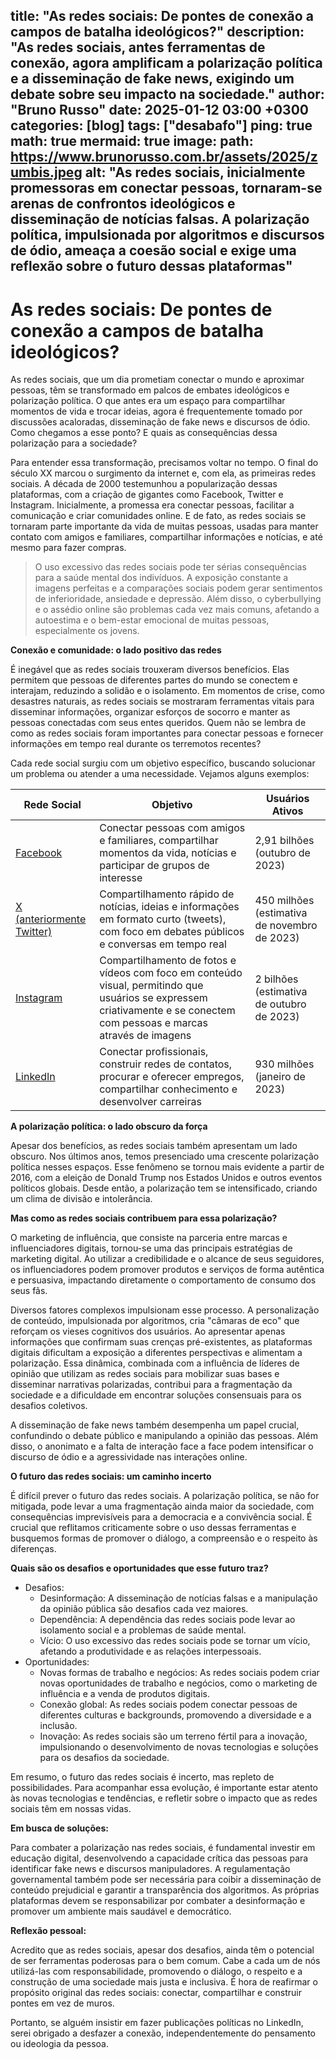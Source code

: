 title: "As redes sociais: De pontes de conexão a campos de batalha ideológicos?"
description: "As redes sociais, antes ferramentas de conexão, agora amplificam a polarização política e a disseminação de fake news, exigindo um debate sobre seu impacto na sociedade."
author: "Bruno Russo"
date: 2025-01-12 03:00 +0300
categories: [blog]
tags: ["desabafo"]
ping: true
math: true
mermaid: true
image: 
    path: https://www.brunorusso.com.br/assets/2025/zumbis.jpeg
    alt: "As redes sociais, inicialmente promessoras em conectar pessoas, tornaram-se arenas de confrontos ideológicos e disseminação de notícias falsas. A polarização política, impulsionada por algoritmos e discursos de ódio, ameaça a coesão social e exige uma reflexão sobre o futuro dessas plataformas"
---


# As redes sociais: De pontes de conexão a campos de batalha ideológicos?

As redes sociais, que um dia prometiam conectar o mundo e aproximar pessoas, têm se transformado em palcos de embates ideológicos e polarização política. O que antes era um espaço para compartilhar momentos de vida e trocar ideias, agora é frequentemente tomado por discussões acaloradas, disseminação de fake news e discursos de ódio. Como chegamos a esse ponto? E quais as consequências dessa polarização para a sociedade?

Para entender essa transformação, precisamos voltar no tempo. O final do século XX marcou o surgimento da internet e, com ela, as primeiras redes sociais. A década de 2000 testemunhou a popularização dessas plataformas, com a criação de gigantes como Facebook, Twitter e Instagram. Inicialmente, a promessa era conectar pessoas, facilitar a comunicação e criar comunidades online. E de fato, as redes sociais se tornaram parte importante da vida de muitas pessoas, usadas para manter contato com amigos e familiares, compartilhar informações e notícias, e até mesmo para fazer compras.

> O uso excessivo das redes sociais pode ter sérias consequências para a saúde mental dos indivíduos. A exposição constante a imagens perfeitas e a comparações sociais podem gerar sentimentos de inferioridade, ansiedade e depressão. Além disso, o cyberbullying e o assédio online são problemas cada vez mais comuns, afetando a autoestima e o bem-estar emocional de muitas pessoas, especialmente os jovens.


**Conexão e comunidade: o lado positivo das redes**

É inegável que as redes sociais trouxeram diversos benefícios. Elas permitem que pessoas de diferentes partes do mundo se conectem e interajam, reduzindo a solidão e o isolamento. Em momentos de crise, como desastres naturais, as redes sociais se mostraram ferramentas vitais para disseminar informações, organizar esforços de socorro e manter as pessoas conectadas com seus entes queridos. Quem não se lembra de como as redes sociais foram importantes para conectar pessoas e fornecer informações em tempo real durante os terremotos recentes?

Cada rede social surgiu com um objetivo específico, buscando solucionar um problema ou atender a uma necessidade. Vejamos alguns exemplos:


| Rede Social | Objetivo | Usuários Ativos |
|---|---|---|
| <a href="https://about.fb.com/company-info/">Facebook</a> | Conectar pessoas com amigos e familiares, compartilhar momentos da vida, notícias e participar de grupos de interesse | 2,91 bilhões (outubro de 2023) |
| <a href="https://about.twitter.com/en">X (anteriormente Twitter)</a> | Compartilhamento rápido de notícias, ideias e informações em formato curto (tweets), com foco em debates públicos e conversas em tempo real | 450 milhões (estimativa de novembro de 2023) |
| <a href="https://about.instagram.com/">Instagram</a> | Compartilhamento de fotos e vídeos com foco em conteúdo visual, permitindo que usuários se expressem criativamente e se conectem com pessoas e marcas através de imagens | 2 bilhões (estimativa de outubro de 2023) |
| <a href="https://about.linkedin.com/">LinkedIn</a> | Conectar profissionais, construir redes de contatos, procurar e oferecer empregos, compartilhar conhecimento e desenvolver carreiras | 930 milhões (janeiro de 2023) |


**A polarização política: o lado obscuro da força**

Apesar dos benefícios, as redes sociais também apresentam um lado obscuro. Nos últimos anos, temos presenciado uma crescente polarização política nesses espaços. Esse fenômeno se tornou mais evidente a partir de 2016, com a eleição de Donald Trump nos Estados Unidos e outros eventos políticos globais. Desde então, a polarização tem se intensificado, criando um clima de divisão e intolerância.

**Mas como as redes sociais contribuem para essa polarização?**

O marketing de influência, que consiste na parceria entre marcas e influenciadores digitais, tornou-se uma das principais estratégias de marketing digital. Ao utilizar a credibilidade e o alcance de seus seguidores, os influenciadores podem promover produtos e serviços de forma autêntica e persuasiva, impactando diretamente o comportamento de consumo dos seus fãs.

Diversos fatores complexos impulsionam esse processo. A personalização de conteúdo, impulsionada por algoritmos, cria "câmaras de eco" que reforçam os vieses cognitivos dos usuários. Ao apresentar apenas informações que confirmam suas crenças pré-existentes, as plataformas digitais dificultam a exposição a diferentes perspectivas e alimentam a polarização. Essa dinâmica, combinada com a influência de líderes de opinião que utilizam as redes sociais para mobilizar suas bases e disseminar narrativas polarizadas, contribui para a fragmentação da sociedade e a dificuldade em encontrar soluções consensuais para os desafios coletivos.

A disseminação de fake news também desempenha um papel crucial, confundindo o debate público e manipulando a opinião das pessoas. Além disso, o anonimato e a falta de interação face a face podem intensificar o discurso de ódio e a agressividade nas interações online.

**O futuro das redes sociais: um caminho incerto**

É difícil prever o futuro das redes sociais. A polarização política, se não for mitigada, pode levar a uma fragmentação ainda maior da sociedade, com consequências imprevisíveis para a democracia e a convivência social. É crucial que reflitamos criticamente sobre o uso dessas ferramentas e busquemos formas de promover o diálogo, a compreensão e o respeito às diferenças.


**Quais são os desafios e oportunidades que esse futuro traz?**

- Desafios:
	- Desinformação: A disseminação de notícias falsas e a manipulação da opinião pública são desafios cada vez maiores.
	- Dependência: A dependência das redes sociais pode levar ao isolamento social e a problemas de saúde mental.
	- Vício: O uso excessivo das redes sociais pode se tornar um vício, afetando a produtividade e as relações interpessoais.
- Oportunidades:
	- Novas formas de trabalho e negócios: As redes sociais podem criar novas oportunidades de trabalho e negócios, como o marketing de influência e a venda de produtos digitais.
	- Conexão global: As redes sociais podem conectar pessoas de diferentes culturas e backgrounds, promovendo a diversidade e a inclusão.
	- Inovação: As redes sociais são um terreno fértil para a inovação, impulsionando o desenvolvimento de novas tecnologias e soluções para os desafios da sociedade.

Em resumo, o futuro das redes sociais é incerto, mas repleto de possibilidades. Para acompanhar essa evolução, é importante estar atento às novas tecnologias e tendências, e refletir sobre o impacto que as redes sociais têm em nossas vidas.

**Em busca de soluções:**

Para combater a polarização nas redes sociais, é fundamental investir em educação digital, desenvolvendo a capacidade crítica das pessoas para identificar fake news e discursos manipuladores. A regulamentação governamental também pode ser necessária para coibir a disseminação de conteúdo prejudicial e garantir a transparência dos algoritmos. As próprias plataformas devem se responsabilizar por combater a desinformação e promover um ambiente mais saudável e democrático.

**Reflexão pessoal:**

Acredito que as redes sociais, apesar dos desafios, ainda têm o potencial de ser ferramentas poderosas para o bem comum. Cabe a cada um de nós utilizá-las com responsabilidade, promovendo o diálogo, o respeito e a construção de uma sociedade mais justa e inclusiva. É hora de reafirmar o propósito original das redes sociais: conectar, compartilhar e construir pontes em vez de muros.

Portanto, se alguém insistir em fazer publicações políticas no LinkedIn, serei obrigado a desfazer a conexão, independentemente do pensamento ou ideologia da pessoa.